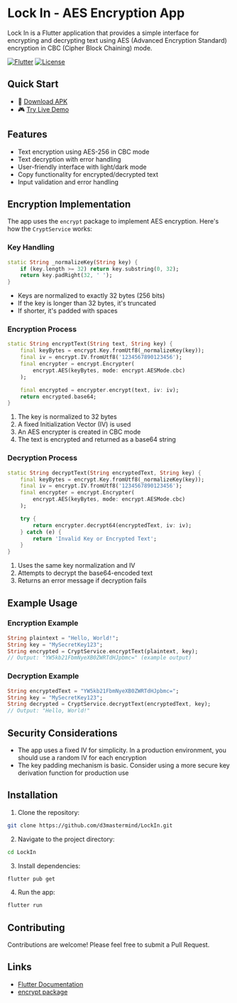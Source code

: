 # Lock In - AES Encryption App

Lock In is a Flutter application that provides a simple interface for encrypting and decrypting text using AES (Advanced Encryption Standard) encryption in CBC (Cipher Block Chaining) mode.

[![Flutter](https://img.shields.io/badge/Flutter-2.0+-blue.svg)](https://flutter.dev)
[![License](https://img.shields.io/badge/license-MIT-green.svg)](LICENSE)

## Quick Start

- 📱 [Download APK](https://github.com/d3mastermind/LockIn/blob/ac9e79f1b63cea27fa6f040ae8352f20bc740088/APK/app-release.apk)
- 🎮 [Try Live Demo](https://appetize.io/app/b_zgb7ifmtdv433tcxtzvwna3kfu)


## Features

- Text encryption using AES-256 in CBC mode
- Text decryption with error handling
- User-friendly interface with light/dark mode
- Copy functionality for encrypted/decrypted text
- Input validation and error handling

## Encryption Implementation

The app uses the `encrypt` package to implement AES encryption. Here's how the `CryptService` works:

### Key Handling

```dart
static String _normalizeKey(String key) {
    if (key.length >= 32) return key.substring(0, 32);
    return key.padRight(32, ' ');
}
```

- Keys are normalized to exactly 32 bytes (256 bits)
- If the key is longer than 32 bytes, it's truncated
- If shorter, it's padded with spaces

### Encryption Process

```dart
static String encryptText(String text, String key) {
    final keyBytes = encrypt.Key.fromUtf8(_normalizeKey(key));
    final iv = encrypt.IV.fromUtf8('1234567890123456');
    final encrypter = encrypt.Encrypter(
        encrypt.AES(keyBytes, mode: encrypt.AESMode.cbc)
    );

    final encrypted = encrypter.encrypt(text, iv: iv);
    return encrypted.base64;
}
```

1. The key is normalized to 32 bytes
2. A fixed Initialization Vector (IV) is used
3. An AES encrypter is created in CBC mode
4. The text is encrypted and returned as a base64 string

### Decryption Process

```dart
static String decryptText(String encryptedText, String key) {
    final keyBytes = encrypt.Key.fromUtf8(_normalizeKey(key));
    final iv = encrypt.IV.fromUtf8('1234567890123456');
    final encrypter = encrypt.Encrypter(
        encrypt.AES(keyBytes, mode: encrypt.AESMode.cbc)
    );

    try {
        return encrypter.decrypt64(encryptedText, iv: iv);
    } catch (e) {
        return 'Invalid Key or Encrypted Text';
    }
}
```

1. Uses the same key normalization and IV
2. Attempts to decrypt the base64-encoded text
3. Returns an error message if decryption fails

## Example Usage

### Encryption Example

```dart
String plaintext = "Hello, World!";
String key = "MySecretKey123";
String encrypted = CryptService.encryptText(plaintext, key);
// Output: "YW5kb21FbmNyeXB0ZWRTdHJpbmc=" (example output)
```

### Decryption Example

```dart
String encryptedText = "YW5kb21FbmNyeXB0ZWRTdHJpbmc=";
String key = "MySecretKey123";
String decrypted = CryptService.decryptText(encryptedText, key);
// Output: "Hello, World!"
```

## Security Considerations

- The app uses a fixed IV for simplicity. In a production environment, you should use a random IV for each encryption
- The key padding mechanism is basic. Consider using a more secure key derivation function for production use

## Installation

1. Clone the repository:
```bash
git clone https://github.com/d3mastermind/LockIn.git
```

2. Navigate to the project directory:
```bash
cd LockIn
```

3. Install dependencies:
```bash
flutter pub get
```

4. Run the app:
```bash
flutter run
```

## Contributing

Contributions are welcome! Please feel free to submit a Pull Request.


## Links

- [Flutter Documentation](https://flutter.dev/docs)
- [encrypt package](https://pub.dev/packages/encrypt)